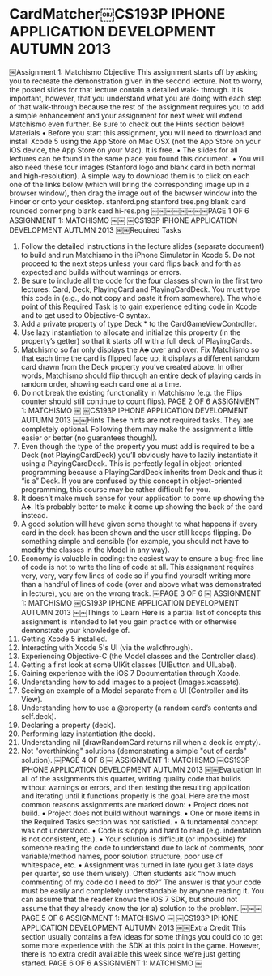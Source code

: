 # CardMatcher￼CS193P IPHONE APPLICATION DEVELOPMENT AUTUMN 2013
￼Assignment 1: Matchismo Objective
This assignment starts off by asking you to recreate the demonstration given in the second lecture. Not to worry, the posted slides for that lecture contain a detailed walk- through. It is important, however, that you understand what you are doing with each step of that walk-through because the rest of the assignment requires you to add a simple enhancement and your assignment for next week will extend Matchismo even further.
Be sure to check out the Hints section below! Materials
• Before you start this assignment, you will need to download and install Xcode 5 using the App Store on Mac OSX (not the App Store on your iOS device, the App Store on your Mac). It is free.
• The slides for all lectures can be found in the same place you found this document.
• You will also need these four images (Stanford logo and blank card in both normal and high-resolution). A simple way to download them is to click on each one of the links below (which will bring the corresponding image up in a browser window), then drag the image out of the browser window into the Finder or onto your desktop.
stanford.png
stanford tree.png
blank card rounded corner.png blank card hi-res.png
￼￼￼￼￼￼￼￼PAGE 1 OF 6 ASSIGNMENT 1: MATCHISMO
￼￼
￼CS193P IPHONE APPLICATION DEVELOPMENT AUTUMN 2013
￼￼Required Tasks
1. Follow the detailed instructions in the lecture slides (separate document) to build and run Matchismo in the iPhone Simulator in Xcode 5. Do not proceed to the next steps unless your card flips back and forth as expected and builds without warnings or errors.
2. Be sure to include all the code for the four classes shown in the first two lectures: Card, Deck, PlayingCard and PlayingCardDeck. You must type this code in (e.g., do not copy and paste it from somewhere). The whole point of this Required Task is to gain experience editing code in Xcode and to get used to Objective-C syntax.
3. Add a private property of type Deck * to the CardGameViewController.
4. Use lazy instantiation to allocate and initialize this property (in the property’s getter)
so that it starts off with a full deck of PlayingCards.
5. Matchismo so far only displays the A♣ over and over. Fix Matchismo so that each time the card is flipped face up, it displays a different random card drawn from the
Deck property you’ve created above. In other words, Matchismo should flip through an entire deck of playing cards in random order, showing each card one at a time.
6. Do not break the existing functionality in Matchismo (e.g. the Flips counter should still continue to count flips).
PAGE 2 OF 6 ASSIGNMENT 1: MATCHISMO
￼
￼CS193P IPHONE APPLICATION DEVELOPMENT AUTUMN 2013
￼￼Hints
These hints are not required tasks. They are completely optional. Following them may make the assignment a little easier or better (no guarantees though!).
1. Even though the type of the property you must add is required to be a Deck (not PlayingCardDeck) you’ll obviously have to lazily instantiate it using a PlayingCardDeck. This is perfectly legal in object-oriented programming because a PlayingCardDeck inherits from Deck and thus it “is a” Deck. If you are confused by this concept in object-oriented programming, this course may be rather difficult for you.
2. It doesn’t make much sense for your application to come up showing the A♣. It’s probably better to make it come up showing the back of the card instead.
3. A good solution will have given some thought to what happens if every card in the deck has been shown and the user still keeps flipping. Do something simple and sensible (for example, you should not have to modify the classes in the Model in any way).
4. Economy is valuable in coding: the easiest way to ensure a bug-free line of code is not to write the line of code at all. This assignment requires very, very, very few lines of code so if you find yourself writing more than a handful of lines of code (over and above what was demonstrated in lecture), you are on the wrong track.
￼PAGE 3 OF 6 ￼ ASSIGNMENT 1: MATCHISMO
￼CS193P IPHONE APPLICATION DEVELOPMENT AUTUMN 2013
￼￼Things to Learn
Here is a partial list of concepts this assignment is intended to let you gain practice with or otherwise demonstrate your knowledge of.
1. Getting Xcode 5 installed.
2. Interacting with Xcode 5's UI (via the walkthrough).
3. Experiencing Objective-C (the Model classes and the Controller class).
4. Getting a first look at some UIKit classes (UIButton and UILabel).
5. Gaining experience with the iOS 7 Documentation through Xcode.
6. Understanding how to add images to a project (Images.xcassets).
7. Seeing an example of a Model separate from a UI (Controller and its View).
8. Understanding how to use a @property (a random card’s contents and self.deck).
9. Declaring a property (deck).
10. Performing lazy instantiation (the deck).
11. Understanding nil (drawRandomCard returns nil when a deck is empty).
12. Not "overthinking" solutions (demonstrating a simple "out of cards" solution).
￼PAGE 4 OF 6 ￼ ASSIGNMENT 1: MATCHISMO
￼CS193P IPHONE APPLICATION DEVELOPMENT AUTUMN 2013
￼￼Evaluation
In all of the assignments this quarter, writing quality code that builds without warnings or errors, and then testing the resulting application and iterating until it functions properly is the goal.
Here are the most common reasons assignments are marked down:
• Project does not build.
• Project does not build without warnings.
• One or more items in the Required Tasks section was not satisfied.
• A fundamental concept was not understood.
• Code is sloppy and hard to read (e.g. indentation is not consistent, etc.).
• Your solution is difficult (or impossible) for someone reading the code to understand due to lack of comments, poor variable/method names, poor solution structure, poor use of whitespace, etc.
• Assignment was turned in late (you get 3 late days per quarter, so use them wisely).
Often students ask “how much commenting of my code do I need to do?” The answer is that your code must be easily and completely understandable by anyone reading it. You can assume that the reader knows the iOS 7 SDK, but should not assume that they already know the (or a) solution to the problem.
￼￼￼PAGE 5 OF 6 ASSIGNMENT 1: MATCHISMO
￼
￼CS193P IPHONE APPLICATION DEVELOPMENT AUTUMN 2013
￼￼Extra Credit
This section usually contains a few ideas for some things you could do to get some more experience with the SDK at this point in the game. However, there is no extra credit available this week since we’re just getting started.
PAGE 6 OF 6 ASSIGNMENT 1: MATCHISMO
￼
